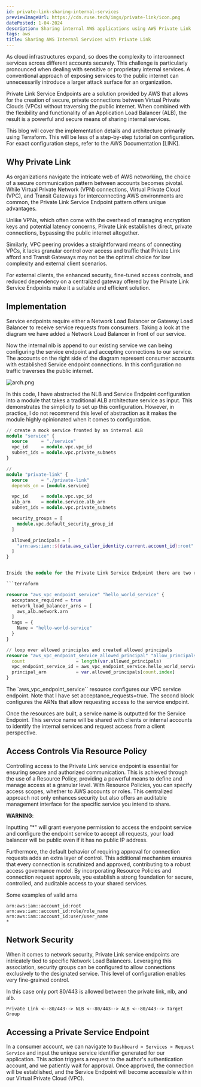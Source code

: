 ```yaml
---
id: private-link-sharing-internal-services
previewImageUrl: https://cdn.ruse.tech/imgs/private-link/icon.png
datePosted: 1-04-2024
description: Sharing internal AWS applications using AWS Private Link
tags: aws
title: Sharing AWS Internal Services with Private Link
---
```


As cloud infrastructures expand, so does the complexity to interconnect services across different accounts securely. This challenge is particularly pronounced when dealing with sensitive or proprietary internal services. A conventional approach of exposing services to the public internet can unnecessarily introduce a larger attack surface for an organization.

Private Link Service Endpoints are a solution provided by AWS that allows for the creation of secure, private connections between Virtual Private Clouds (VPCs) without traversing the public internet. When combined with the flexibility and functionality of an Application Load Balancer (ALB), the result is a powerful and secure means of sharing internal services.

This blog will cover the implementation details and architecture primarily using Terraform. This will be less of a step-by-step tutorial on configuration. For exact configuration steps, refer to the AWS Documentation [LINK].

## Why Private Link

As organizations navigate the intricate web of AWS networking, the choice of a secure communication pattern between accounts becomes pivotal. While Virtual Private Network (VPN) connections, Virtual Private Cloud (VPC), and Transit Gateways for interconnecting AWS environments are common, the Private Link Service Endpoint pattern offers unique advantages.

Unlike VPNs, which often come with the overhead of managing encryption keys and potential latency concerns, Private Link establishes direct, private connections, bypassing the public internet altogether.

Similarly, VPC peering provides a straightforward means of connecting VPCs, it lacks granular control over access and traffic that Private Link afford and Transit Gateways may not be the optimal choice for low complexity and external client scenarios.

For external clients, the enhanced security, fine-tuned access controls, and reduced dependency on a centralized gateway offered by the Private Link Service Endpoints make it a suitable and efficient solution.

## Implementation

Service endpoints require either a Network Load Balancer or Gateway Load Balancer to receive service requests from consumers. Taking a look at the diagram we have added a Network Load Balancer in front of our service.

Now the internal nlb is append to our existing service we can being configuring the service endpoint and accepting connections to our service. The accounts on the right side of the diagram represent consumer accounts with established Service endpoint connections. In this configuration no traffic traverses the public internet.

![arch.png](https://cdn.ruse.tech/imgs/private-link/Private-Link.png)

In this code, I have abstracted the NLB and Service Endpoint configuration into a module that takes a traditional ALB architecture service as input. This demonstrates the simplicity to set up this configuration. However, in practice, I do not recommend this level of abstraction as it makes the module highly opinionated when it comes to configuration.

````terraform
// create a mock service fronted by an internal ALB
module "service" {
  source     = "./service"
  vpc_id     = module.vpc.vpc_id
  subnet_ids = module.vpc.private_subnets
}

//
module "private-link" {
  source     = "./private-link"
  depends_on = [module.service]

  vpc_id     = module.vpc.vpc_id
  alb_arn    = module.service.alb_arn
  subnet_ids = module.vpc.private_subnets

  security_groups = [
    module.vpc.default_security_group_id
  ]

  allowed_principals = [
    "arn:aws:iam::${data.aws_caller_identity.current.account_id}:root"
  ]
}


Inside the module for the Private Link Service Endpoint there are two resources created that handle the primary lift of sharing the service.

```terraform

resource "aws_vpc_endpoint_service" "hello_world_service" {
  acceptance_required = true
  network_load_balancer_arns = [
    aws_alb.network.arn
  ]
  tags = {
    Name = "hello-world-service"
  }
}

// loop over allowed principles and created allowed principals
resource "aws_vpc_endpoint_service_allowed_principal" "allow_principals" {
  count                   = length(var.allowed_principals)
  vpc_endpoint_service_id = aws_vpc_endpoint_service.hello_world_service.id
  principal_arn           = var.allowed_principals[count.index]
}

````

The `aws_vpc_endpoint_service`` resource configures our VPC service endpoint. Note that I have set acceptance_requests=true. The second block configures the ARNs that allow requesting access to the service endpoint.

Once the resources are built, a service name is outputted for the Service Endpoint. This service name will be shared with clients or internal accounts to identify the internal services and request access from a client perspective.

## Access Controls Via Resource Policy

Controlling access to the Private Link service endpoint is essential for ensuring secure and authorized communication. This is achieved through the use of a Resource Policy, providing a powerful means to define and manage access at a granular level. With Resource Policies, you can specify access scopes, whether to AWS accounts or roles. This centralized approach not only enhances security but also offers an auditable management interface for the specific service you intend to share.

**WARNING**:

Inputting "\*" will grant everyone permission to access the endpoint service and configure the endpoint service to accept all requests, your load balancer will be public even if it has no public IP address.

Furthermore, the default behavior of requiring approval for connection requests adds an extra layer of control. This additional mechanism ensures that every connection is scrutinized and approved, contributing to a robust access governance model. By incorporating Resource Policies and connection request approvals, you establish a strong foundation for secure, controlled, and auditable access to your shared services.

Some examples of valid arns

```text
arn:aws:iam::account_id:root
arn:aws:iam::account_id:role/role_name
arn:aws:iam::account_id:user/user_name
*
```

## Network Security

When it comes to network security, Private Link service endpoints are intricately tied to specific Network Load Balancers. Leveraging this association, security groups can be configured to allow connections exclusively to the designated service. This level of configuration enables very fine-grained control.

In this case only port 80/443 is allowed between the private link, nlb, and alb.

```text
Private Link <--80/443--> NLB <--80/443--> ALB <--80/443--> Target Group
```

## Accessing a Private Service Endpoint

In a consumer account, we can navigate to `Dashboard > Services > Request Service` and input the unique service identifier generated for our application. This action triggers a request to the author's authentication account, and we patiently wait for approval. Once approved, the connection will be established, and the Service Endpoint will become accessible within our Virtual Private Cloud (VPC).
